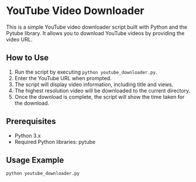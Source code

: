 # YouTube Video Downloader

This is a simple YouTube video downloader script built with Python and the Pytube library. It allows you to download YouTube videos by providing the video URL.

## How to Use

1. Run the script by executing `python youtube_downloader.py`.
2. Enter the YouTube URL when prompted.
3. The script will display video information, including title and views.
4. The highest resolution video will be downloaded to the current directory.
5. Once the download is complete, the script will show the time taken for the download.

## Prerequisites

- Python 3.x
- Required Python libraries: pytube

## Usage Example

```bash
python youtube_downloader.py
